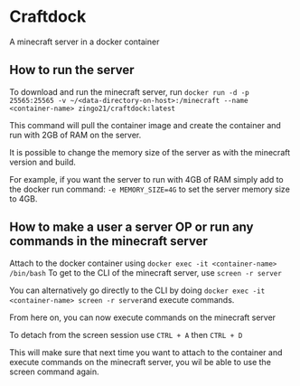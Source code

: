# Craftdock

A minecraft server in a docker container

## How to run the server

To download and run the minecraft server, run `docker run -d -p 25565:25565 -v ~/<data-directory-on-host>:/minecraft --name <container-name> zingo21/craftdock:latest`

This command will pull the container image and create the container and run with 2GB of RAM on the server.

It is possible to change the memory size of the server as with the minecraft version and build.

For example, if you want the server to run with 4GB of RAM simply add to the docker run command: `-e MEMORY_SIZE=4G` to set the server memory size to 4GB.

## How to make a user a server OP or run any commands in the minecraft server

Attach to the docker container using `docker exec -it <container-name> /bin/bash`
To get to the CLI of the minecraft server, use `screen -r server`

You can alternatively go directly to the CLI by doing `docker exec -it <container-name> screen -r server`and execute commands.

From here on, you can now execute commands on the minecraft server

To detach from the screen session use `CTRL + A` then `CTRL + D`

This will make sure that next time you want to attach to the container and execute commands on the minecraft server, you wil be able to use the screen command again.
